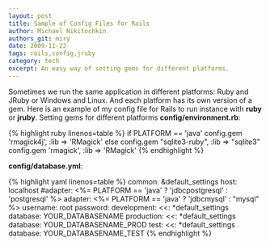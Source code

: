 ```yaml
---
layout: post
title: Sample of Config Files for Rails
author: Michael Nikitochkin
authors_git: miry
date: 2009-11-22
tags: rails,config,jruby
category: tech
excerpt: An easy way of setting gems for different platforms.
---
```

Sometimes we run the same application in different platforms: Ruby and JRuby or Windows and Linux. And each platform has its own version of a gem.
Here is an example of my config file for Rails to run instance with **ruby** or **jruby**.
Setting gems for different platforms **config/environment.rb**:

{% highlight ruby linenos=table %}
if PLATFORM == 'java'
    config.gem 'rmagick4j', :lib =&gt; 'RMagick'
else
    config.gem "sqlite3-ruby", :lib =&gt; "sqlite3"
    config.gem 'rmagick', :lib =&gt; 'RMagick'
{% endhighlight %}

**config/database.yml**:

{% highlight yaml linenos=table %}
common: &default_settings
  host: localhost
  #adapter: <%= PLATFORM == 'java' ? 'jdbcpostgresql' : 'postgresql' %>
  adapter: <%= PLATFORM == 'java' ? 'jdbcmysql' : "mysql" %>
  username: root
  password:
development:
  <<: *default_settings
  database: YOUR_DATABASENAME
production:
  <<: *default_settings
  database: YOUR_DATABASENAME_PROD
test:
  <<: *default_settings
  database: YOUR_DATABASENAME_TEST
{% endhighlight %}
